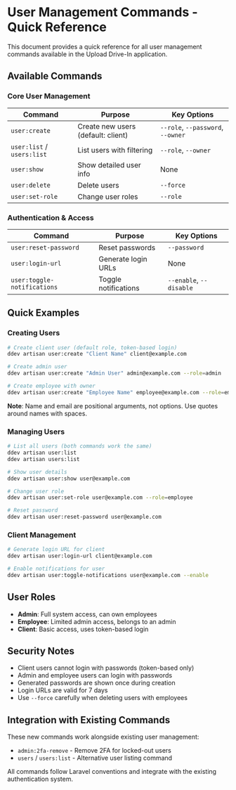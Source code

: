 # User Management Commands - Quick Reference

This document provides a quick reference for all user management commands available in the Upload Drive-In application.

## Available Commands

### Core User Management

| Command | Purpose | Key Options |
|---------|---------|-------------|
| `user:create` | Create new users (default: client) | `--role`, `--password`, `--owner` |
| `user:list` / `users:list` | List users with filtering | `--role`, `--owner` |
| `user:show` | Show detailed user info | None |
| `user:delete` | Delete users | `--force` |
| `user:set-role` | Change user roles | `--role` |

### Authentication & Access

| Command | Purpose | Key Options |
|---------|---------|-------------|
| `user:reset-password` | Reset passwords | `--password` |
| `user:login-url` | Generate login URLs | None |
| `user:toggle-notifications` | Toggle notifications | `--enable`, `--disable` |

## Quick Examples

### Creating Users

```bash
# Create client user (default role, token-based login)
ddev artisan user:create "Client Name" client@example.com

# Create admin user
ddev artisan user:create "Admin User" admin@example.com --role=admin

# Create employee with owner
ddev artisan user:create "Employee Name" employee@example.com --role=employee --owner=admin@example.com
```

**Note**: Name and email are positional arguments, not options. Use quotes around names with spaces.

### Managing Users

```bash
# List all users (both commands work the same)
ddev artisan user:list
ddev artisan users:list

# Show user details
ddev artisan user:show user@example.com

# Change user role
ddev artisan user:set-role user@example.com --role=employee

# Reset password
ddev artisan user:reset-password user@example.com
```

### Client Management

```bash
# Generate login URL for client
ddev artisan user:login-url client@example.com

# Enable notifications for user
ddev artisan user:toggle-notifications user@example.com --enable
```

## User Roles

- **Admin**: Full system access, can own employees
- **Employee**: Limited admin access, belongs to an admin
- **Client**: Basic access, uses token-based login

## Security Notes

- Client users cannot login with passwords (token-based only)
- Admin and employee users can login with passwords
- Generated passwords are shown once during creation
- Login URLs are valid for 7 days
- Use `--force` carefully when deleting users with employees

## Integration with Existing Commands

These new commands work alongside existing user management:

- `admin:2fa-remove` - Remove 2FA for locked-out users
- `users` / `users:list` - Alternative user listing command

All commands follow Laravel conventions and integrate with the existing authentication system.